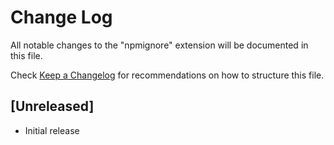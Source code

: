 # Change Log
All notable changes to the "npmignore" extension will be documented in this file.

Check [Keep a Changelog](http://keepachangelog.com/) for recommendations on how to structure this file.

## [Unreleased]
- Initial release